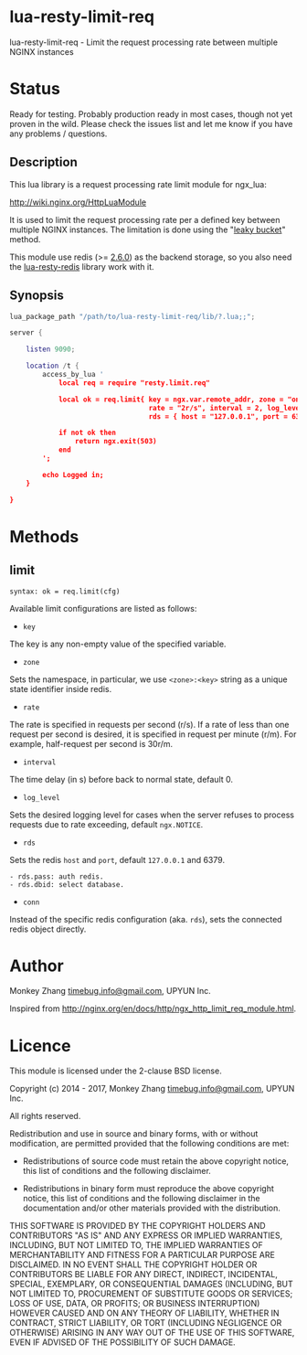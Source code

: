 # lua-resty-limit-req

lua-resty-limit-req - Limit the request processing rate between multiple NGINX instances

# Status

Ready for testing. Probably production ready in most cases, though not yet proven in the wild. Please check the issues list and let me know if you have any problems / questions.

## Description

This lua library is a request processing rate limit module for ngx_lua:

http://wiki.nginx.org/HttpLuaModule

It is used to limit the request processing rate per a defined key between multiple NGINX instances. The limitation is done using the "[leaky bucket](http://en.wikipedia.org/wiki/Leaky_bucket)" method.

This module use redis (>= [2.6.0](http://redis.io/commands/eval)) as the backend storage, so you also need the [lua-resty-redis](https://github.com/openresty/lua-resty-redis) library work with it.

## Synopsis

````lua
lua_package_path "/path/to/lua-resty-limit-req/lib/?.lua;;";

server {

    listen 9090;

    location /t {
        access_by_lua '
            local req = require "resty.limit.req"

            local ok = req.limit{ key = ngx.var.remote_addr, zone = "one",
                                  rate = "2r/s", interval = 2, log_level = ngx.NOTICE,
                                  rds = { host = "127.0.0.1", port = 6379 }}

            if not ok then
                return ngx.exit(503)
            end
        ';

        echo Logged in;
    }

}
````

# Methods

## limit

`syntax: ok = req.limit(cfg)`

Available limit configurations are listed as follows:

* `key`

The key is any non-empty value of the specified variable.

* `zone`

Sets the namespace, in particular, we use `<zone>:<key>` string as a unique state identifier inside redis.

* `rate`

The rate is specified in requests per second (r/s). If a rate of less than one request per second is desired, it is specified in request per minute (r/m). For example, half-request per second is 30r/m.

* `interval`

The time delay (in s) before back to normal state, default 0.

* `log_level`

Sets the desired logging level for cases when the server refuses to process requests due to rate exceeding, default `ngx.NOTICE`.

* `rds`

Sets the redis `host` and `port`, default `127.0.0.1` and 6379.

    - rds.pass: auth redis.
    - rds.dbid: select database.

* `conn`

Instead of the specific redis configuration (aka. `rds`), sets the connected redis object directly.


# Author

Monkey Zhang <timebug.info@gmail.com>, UPYUN Inc.

Inspired from http://nginx.org/en/docs/http/ngx_http_limit_req_module.html.

# Licence

This module is licensed under the 2-clause BSD license.

Copyright (c) 2014 - 2017, Monkey Zhang <timebug.info@gmail.com>, UPYUN Inc.

All rights reserved.

Redistribution and use in source and binary forms, with or without modification, are permitted provided that the following conditions are met:

* Redistributions of source code must retain the above copyright notice, this list of conditions and the following disclaimer.

* Redistributions in binary form must reproduce the above copyright notice, this list of conditions and the following disclaimer in the documentation and/or other materials provided with the distribution.

THIS SOFTWARE IS PROVIDED BY THE COPYRIGHT HOLDERS AND CONTRIBUTORS "AS IS" AND ANY EXPRESS OR IMPLIED WARRANTIES, INCLUDING, BUT NOT LIMITED TO, THE IMPLIED WARRANTIES OF MERCHANTABILITY AND FITNESS FOR A PARTICULAR PURPOSE ARE DISCLAIMED. IN NO EVENT SHALL THE COPYRIGHT HOLDER OR CONTRIBUTORS BE LIABLE FOR ANY DIRECT, INDIRECT, INCIDENTAL, SPECIAL, EXEMPLARY, OR CONSEQUENTIAL DAMAGES (INCLUDING, BUT NOT LIMITED TO, PROCUREMENT OF SUBSTITUTE GOODS OR SERVICES; LOSS OF USE, DATA, OR PROFITS; OR BUSINESS INTERRUPTION) HOWEVER CAUSED AND ON ANY THEORY OF LIABILITY, WHETHER IN CONTRACT, STRICT LIABILITY, OR TORT (INCLUDING NEGLIGENCE OR OTHERWISE) ARISING IN ANY WAY OUT OF THE USE OF THIS SOFTWARE, EVEN IF ADVISED OF THE POSSIBILITY OF SUCH DAMAGE.
